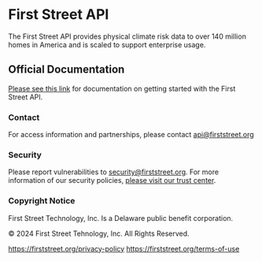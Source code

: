 # First Street API

The First Street API provides physical climate risk data to over 140 million homes in America and is scaled to support enterprise usage.

## Official Documentation

[Please see this link](https://docs.firststreet.org/api) for documentation on getting started with the First Street API.

### Contact

For access information and partnerships, please contact api@firststreet.org

### Security

Please report vulnerabilities to security@firststreet.org. For more information of our security policies, [please visit our trust center](https://security.firststreet.org).

### Copyright Notice

First Street Technology, Inc. Is a Delaware public benefit corporation.

© 2024 First Street Tehnology, Inc. All Rights Reserved.

https://firststreet.org/privacy-policy
https://firststreet.org/terms-of-use
